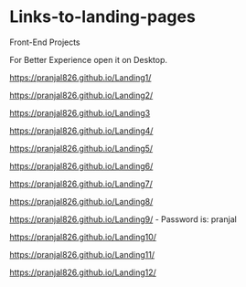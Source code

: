 # Links-to-landing-pages
Front-End Projects

For Better Experience open it on Desktop.

https://pranjal826.github.io/Landing1/

https://pranjal826.github.io/Landing2/

https://pranjal826.github.io/Landing3

https://pranjal826.github.io/Landing4/

https://pranjal826.github.io/Landing5/

https://pranjal826.github.io/Landing6/

https://pranjal826.github.io/Landing7/

https://pranjal826.github.io/Landing8/

https://pranjal826.github.io/Landing9/ - Password is: pranjal

https://pranjal826.github.io/Landing10/

https://pranjal826.github.io/Landing11/

https://pranjal826.github.io/Landing12/


